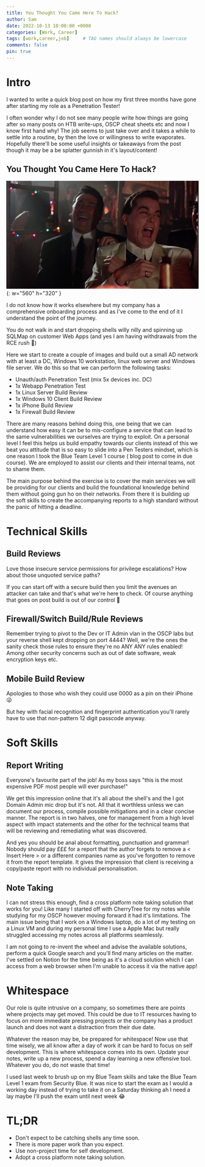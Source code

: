 ```yaml
---
title: You Thought You Came Here To Hack?
author: Sam
date: 2022-10-13 10:00:00 +0000
categories: [Work, Career]
tags: [work,career,job]     # TAG names should always be lowercase
comments: false
pin: true
---
```


# Intro

I wanted to write a quick blog post on how my first three months have gone after starting my role as a Penetration Tester!

I often wonder why I do not see many people write how things are going after so many posts on HTB write-ups, OSCP cheat sheets etc and now I know first hand why! The job seems to just take over and it takes a while to settle into a routine, by then the love or willingness to write evaporates. Hopefully there'll be some useful insights or takeaways from the post though it may be a be splatter gunnish in it's layout/content!

## You Thought You Came Here To Hack?

![Desktop View](/assets/img/laugh.jpeg){: w="560" h="320" }

I do not know how it works elsewhere but my company has a comprehensive onboarding process and as I've come to the end of it I understand the point of the journey.

You do not walk in and start dropping shells willy nilly and spinning up SQLMap on customer Web Apps (and yes I am having withdrawals from the RCE rush 😬)

Here we start to create a couple of images and build out a small AD network with at least a DC, Windows 10 workstation, linux web server and Windows file server. We do this so that we can perform the following tasks:

* Unauth/auth Penetration Test (mix 5x devices inc. DC)
* 1x Webapp Penetration Test
* 1x Linux Server Build Review
* 1x Windows 10 Client Build Review
* 1x iPhone Build Review
* 1x Firewall Build Review

There are many reasons behind doing this, one being that we can understand how easy it can be to mis-configure a service that can lead to the same vulnerabilities we ourselves are trying to exploit. On a personal level I feel this helps us build empathy towards our clients instead of this we beat you attitude that is so easy to slide into a Pen Testers mindset, which is one reason I took the Blue Team Level 1 course ( blog post to come in due course). We are employed to assist our clients and their internal teams, not to shame them.

The main purpose behind the exercise is to cover the main services we will be providing for our clients and build the foundational knowledge behind them without going gun ho on their networks. From there it is building up the soft skills to create the accompanying reports to a high standard without the panic of hitting a deadline.

# Technical Skills

## Build Reviews

Love those insecure service permissions for privilege escalations? How about those unquoted service paths?

If you can start off with a secure build then you limit the avenues an attacker can take and that's what we're here to check. Of course anything that goes on post build is out of our control 😬

## Firewall/Switch Build/Rule Reviews

Remember trying to pivot to the Dev or IT Admin vlan in the OSCP labs but your reverse shell kept dropping on port 4444? Well, we're the ones the sanity check those rules to ensure they're no ANY ANY rules enabled! Among other security concerns such as out of date software, weak encryption keys etc.

## Mobile Build Review

Apologies to those who wish they could use 0000 as a pin on their iPhone 😜

But hey with facial recognition and fingerprint authentication you'll rarely have to use that non-pattern 12 digit passcode anyway.

# Soft Skills

## Report Writing

Everyone's favourite part of the job! As my boss says "this is the most expensive PDF most people will ever purchase!"

We get this impression online that it's all about the shell's and the I got Domain Admin mic drop but it's not. All that it worthless unless we can document our process, compile possible mitigations and in a clear concise manner. The report is in two halves, one for management from a high level aspect with impact statements and the other for the technical teams that will be reviewing and remediating what was discovered.

And yes you should be anal about formatting, punctuation and grammar! Nobody should pay £££ for a report that the author forgets to remove a < Insert Here > or a different companies name as you've forgotten to remove it from the report template. It gives the impression that client is receiving a copy/paste report with no individual personalisation.

## Note Taking

I can not stress this enough, find a cross platform note taking solution that works for you! Like many I started off with CherryTree for my notes while studying for my OSCP however moving forward it had it's limitations. The main issue being that I work on a Windows laptop, do a lot of my testing on a Linux VM and during my personal time I use a Apple Mac but really struggled accessing my notes across all platforms seamlessly.

I am not going to re-invent the wheel and advise the available solutions, perform a quick Google search and you'll find many articles on the matter. I've settled on Notion for the time being as it's a cloud solution which I can access from a web browser when I'm unable to access it via the native app!

# Whitespace

Our role is quite intrusive on a company, so sometimes there are points where projects may get moved. This could be due to IT resources having to focus on more immediate pressing projects or the company has a product launch and does not want a distraction from their due date.

Whatever the reason may be, be prepared for whitespace! Now use that time wisely, we all know after a day of work it can be hard to focus on self development. This is where whitespace comes into its own. Update your notes, write up a new process, spend a day learning a new offensive tool. Whatever you do, do not waste that time!

I used last week to brush up on my Blue Team skills and take the Blue Team Level 1 exam from Security Blue. It was nice to start the exam as I would a working day instead of trying to take it on a Saturday thinking ah I need a lay maybe I'll push the exam until next week 😂

# TL;DR

* Don't expect to be catching shells any time soon.
* There is more paper work than you expect.
* Use non-project time for self development.
* Adopt a cross platform note taking solution.